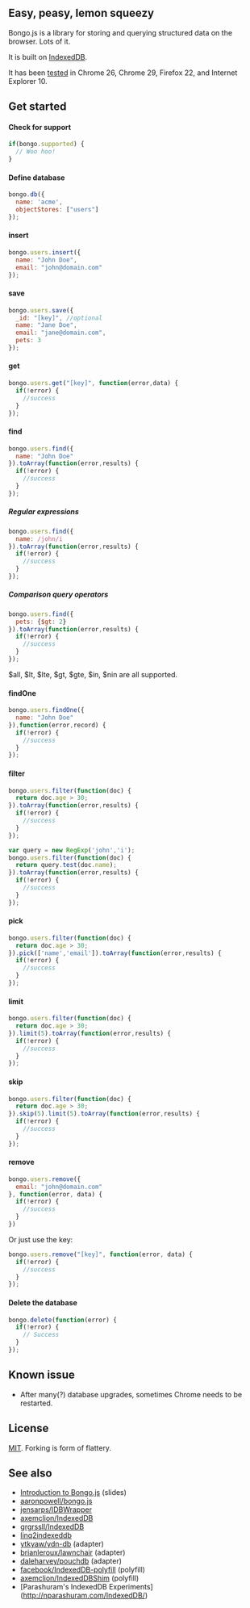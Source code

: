 ## Easy, peasy, lemon squeezy

Bongo.js is a library for storing and querying structured data on the browser. Lots of it.

It is built on [IndexedDB](http://en.wikipedia.org/wiki/Indexed_Database_API).

It has been [tested](http://aaronshaf.github.io/bongo.js/) in Chrome 26, Chrome 29, Firefox 22, and Internet Explorer 10.

## Get started

#### Check for support

```javascript
if(bongo.supported) {
  // Woo hoo!
}
```

#### Define database

```javascript
bongo.db({
  name: 'acme',
  objectStores: ["users"]
});
```

#### insert

```javascript
bongo.users.insert({
  name: "John Doe",
  email: "john@domain.com"
});
```

#### save

```javascript
bongo.users.save({
  _id: "[key]", //optional
  name: "Jane Doe",
  email: "jane@domain.com",
  pets: 3
});
```

#### get

```javascript
bongo.users.get("[key]", function(error,data) {
  if(!error) {
    //success
  }
});
```

#### find

```javascript
bongo.users.find({
  name: "John Doe"
}).toArray(function(error,results) {
  if(!error) {
    //success
  }
});
```

##### Regular expressions

```javascript
bongo.users.find({
  name: /john/i
}).toArray(function(error,results) {
  if(!error) {
    //success
  }
});
```

##### Comparison query operators

```javascript
bongo.users.find({
  pets: {$gt: 2}
}).toArray(function(error,results) {
  if(!error) {
    //success
  }
});
```

$all, $lt, $lte, $gt, $gte, $in, $nin are all supported.

#### findOne

```javascript
bongo.users.findOne({
  name: "John Doe"
}),function(error,record) {
  if(!error) {
    //success
  }
});
```

#### filter

```javascript
bongo.users.filter(function(doc) {
  return doc.age > 30;
}).toArray(function(error,results) {
  if(!error) {
    //success
  }
});
```

```javascript
var query = new RegExp('john','i');
bongo.users.filter(function(doc) {
  return query.test(doc.name);
}).toArray(function(error,results) {
  if(!error) {
    //success
  }
});
```

#### pick
```javascript
bongo.users.filter(function(doc) {
  return doc.age > 30;
}).pick(['name','email']).toArray(function(error,results) {
  if(!error) {
    //success
  }
});
```

#### limit
```javascript
bongo.users.filter(function(doc) {
  return doc.age > 30;
}).limit(5).toArray(function(error,results) {
  if(!error) {
    //success
  }
});
```

#### skip
```javascript
bongo.users.filter(function(doc) {
  return doc.age > 30;
}).skip(5).limit(5).toArray(function(error,results) {
  if(!error) {
    //success
  }
});
```

#### remove

```javascript
bongo.users.remove({
  email: "john@domain.com"
}, function(error, data) {
  if(!error) {
    //success
  }
})
```

Or just use the key:

```javascript
bongo.users.remove("[key]", function(error, data) {
  if(!error) {
    //success
  }
});
```

#### Delete the database

```javascript
bongo.delete(function(error) {
  if(!error) {
    // Success
  }
});
```

## Known issue

* After many(?) database upgrades, sometimes Chrome needs to be restarted.

## License

[MIT](http://en.wikipedia.org/wiki/MIT_License). Forking is form of flattery.

## See also

* [Introduction to Bongo.js](http://slid.es/aaronshaf/bongojs/fullscreen) (slides)
* [aaronpowell/bongo.js](https://github.com/aaronpowell/bongo.js)
* [jensarps/IDBWrapper](https://github.com/jensarps/IDBWrapper)
* [axemclion/IndexedDB](https://github.com/axemclion/IndexedDB)
* [grgrssll/IndexedDB](https://github.com/grgrssll/IndexedDB)
* [linq2indexeddb](http://linq2indexedbongo.codeplex.com/)
* [ytkyaw/ydn-db](https://github.com/yathit/ydn-db/blob/master/js/ydn/db/conn/indexed_bongo.js) (adapter)
* [brianleroux/lawnchair](https://github.com/brianleroux/lawnchair/blob/master/src/adapters/indexed-bongo.js) (adapter)
* [daleharvey/pouchdb](https://github.com/daleharvey/pouchdb/blob/master/src/adapters/pouch.ibongo.js) (adapter)
* [facebook/IndexedDB-polyfill](https://github.com/facebook/IndexedDB-polyfill) (polyfill)
* [axemclion/IndexedDBShim](https://github.com/axemclion/IndexedDBShim) (polyfill)
* [Parashuram's IndexedDB Experiments] (http://nparashuram.com/IndexedDB/)